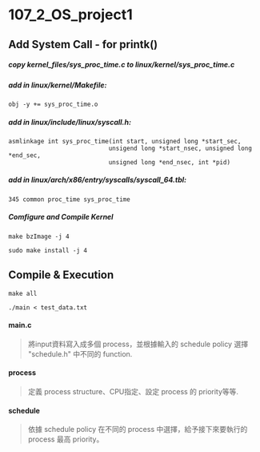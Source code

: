 # 107_2_OS_project1

## Add System Call - for printk()

##### copy kernel_files/sys_proc_time.c to linux/kernel/sys_proc_time.c

##### add in linux/kernel/Makefile:
<pre><code>obj -y += sys_proc_time.o</code></pre>

##### add in linux/include/linux/syscall.h:
<pre><code>asmlinkage int sys_proc_time(int start, unsigned long *start_sec,
                            unsigend long *start_nsec, unsigned long *end_sec, 
                            unsigned long *end_nsec, int *pid) 
</code></pre>

##### add in linux/arch/x86/entry/syscalls/syscall_64.tbl:
<pre><code>345 common proc_time sys_proc_time</code></pre>

##### Comfigure and Compile Kernel
<pre><code>make bzImage -j 4</code></pre>
<pre><code>sudo make install -j 4</code></pre>

## Compile & Execution 
<pre><code>make all</code></pre>
<pre><code>./main < test_data.txt</code></pre>


#### main.c
> 將input資料寫入成多個 process，並根據輸入的 schedule policy 選擇 "schedule.h" 中不同的 function.

#### process
> 定義 process structure、CPU指定、設定 process 的 priority等等.

#### schedule
> 依據 schedule policy 在不同的 process 中選擇，給予接下來要執行的 process 最高 priority。


